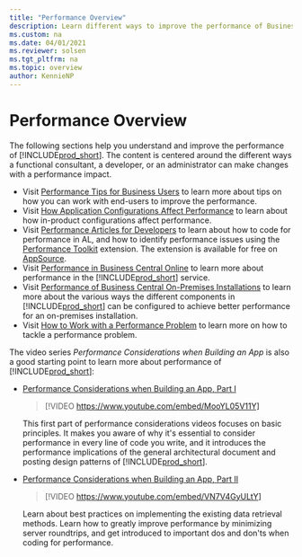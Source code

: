```yaml
---
title: "Performance Overview"
description: Learn different ways to improve the performance of Business Central as a functional consultant, a developer, or an administrator.
ms.custom: na
ms.date: 04/01/2021
ms.reviewer: solsen
ms.tgt_pltfrm: na
ms.topic: overview
author: KennieNP
---
```


# Performance Overview

The following sections help you understand and improve the performance of [!INCLUDE[prod_short](../developer/includes/prod_short.md)]. The content is centered around the different ways a functional consultant, a developer, or an administrator can make changes with a performance impact.

- Visit [Performance Tips for Business Users](performance-users.md) to learn more about tips on how you can work with end-users to improve the performance.
- Visit [How Application Configurations Affect Performance](performance-application.md) to learn about how in-product configurations affect performance.
- Visit [Performance Articles for Developers](performance-developer.md) to learn about how to code for performance in AL, and how to identify performance issues using the [Performance Toolkit](../developer/devenv-performance-toolkit.md) extension. The extension is available for free on [AppSource](https://go.microsoft.com/fwlink/?linkid=2148001). 
- Visit [Performance in Business Central Online](performance-online.md) to learn more about performance in the [!INCLUDE[prod_short](../developer/includes/prod_short.md)] service.
- Visit [Performance of Business Central On-Premises Installations](performance-onprem.md) to learn more about the various ways the different components in [!INCLUDE[prod_short](../developer/includes/prod_short.md)] can be configured to achieve better performance for an on-premises installation.
- Visit [How to Work with a Performance Problem](performance-work-perf-problem.md) to learn more on how to tackle a performance problem.


The video series *Performance Considerations when Building an App* is also a good starting point to learn more about performance of [!INCLUDE[prod_short](../developer/includes/prod_short.md)]:

- [Performance Considerations when Building an App, Part I](https://www.youtube.com/watch?v=MooYL05V11Y)  

  > [!VIDEO https://www.youtube.com/embed/MooYL05V11Y]

  This first part of performance considerations videos focuses on basic principles. It makes you aware of why it's essential to consider performance in every line of code you write, and it introduces the performance implications of the general architectural document and posting design patterns of [!INCLUDE[prod_short](../developer/includes/prod_short.md)].
  
- [Performance Considerations when Building an App, Part II](https://www.youtube.com/watch?v=VN7V4GyULtY)  

  > [!VIDEO https://www.youtube.com/embed/VN7V4GyULtY]

  Learn about best practices on implementing the existing data retrieval methods. Learn how to greatly improve performance by minimizing server roundtrips, and get introduced to important dos and don'ts when coding for performance.
  
